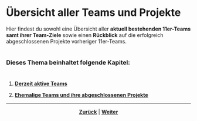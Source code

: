 # Übersicht aller Teams und Projekte

Hier findest du sowohl eine Übersicht aller **aktuell bestehenden 11er-Teams samt ihrer Team-Ziele** sowie einen **Rückblick** auf die erfolgreich abgeschlossenen Projekte vorheriger 11er-Teams.

#

### Dieses Thema beinhaltet folgende Kapitel:

#

1. [**Derzeit aktive Teams**](docs/02-arbeiten_bei_nadoo/03-teams/01-aktive_teams/README.md)

2. [**Ehemalige Teams und ihre abgeschlossenen Projekte**](docs/02-arbeiten_bei_nadoo/03-teams/02-team_archiv/README.md)

---

<p align="center"><a href="/docs/02-arbeiten_bei_nadoo/02-training_und_vorbereitung/02-praesentationstraining/README.md"><strong>Zurück</strong></a> | <a href="/docs/02-arbeiten_bei_nadoo/03-teams/01-aktive_teams/README.md"><strong>Weiter</strong></a></p>

